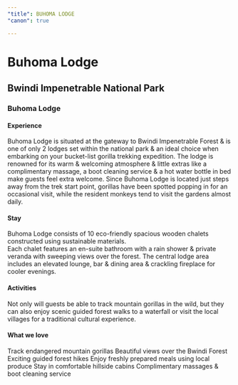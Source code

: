 ```yaml
---
"title": BUHOMA LODGE
"canon": true

---
```


# Buhoma Lodge
## Bwindi Impenetrable National Park
### Buhoma Lodge

#### Experience
Buhoma Lodge is situated at the gateway to Bwindi Impenetrable Forest &amp; is one of only 2 lodges set within the national park &amp; an ideal choice when embarking on your bucket-list gorilla trekking expedition. 
The lodge is renowned for its warm &amp; welcoming atmosphere &amp; little extras like a complimentary massage, a boot cleaning service &amp; a hot water bottle in bed make guests feel extra welcome.
Since Buhoma Lodge is located just steps away from the trek start point, gorillas have been spotted popping in for an occasional visit, while the resident monkeys tend to visit the gardens almost daily.

#### Stay
Buhoma Lodge consists of 10 eco-friendly spacious wooden chalets constructed using sustainable materials.  
Each chalet features an en-suite bathroom with a rain shower &amp; private veranda with sweeping views over the forest.  The central lodge area includes an elevated lounge, bar &amp; dining area &amp; crackling fireplace for cooler evenings.

#### Activities
Not only will guests be able to track mountain gorillas in the wild, but they can also enjoy scenic guided forest walks to a waterfall or visit the local villages for a traditional cultural experience.


#### What we love
Track endangered mountain gorillas
Beautiful views over the Bwindi Forest
Exciting guided forest hikes
Enjoy freshly prepared meals using local produce
Stay in comfortable hillside cabins
Complimentary massages &amp; boot cleaning service